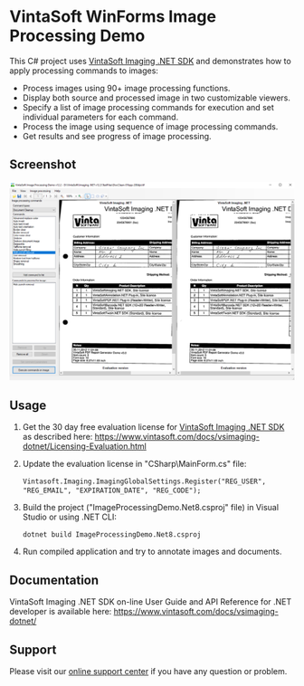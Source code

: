 # VintaSoft WinForms Image Processing Demo

This C# project uses <a href="https://www.vintasoft.com/vsimaging-dotnet-index.html">VintaSoft Imaging .NET SDK</a> and demonstrates how to apply processing commands to images:
* Process images using 90+ image processing functions.
* Display both source and processed image in two customizable viewers.
* Specify a list of image processing commands for execution and set individual parameters for each command.
* Process the image using sequence of image processing commands.
* Get results and see progress of image processing.


## Screenshot
<img src="vintasoft-image-processing-demo.png" title="VintaSoft Image Processing Demo">


## Usage
1. Get the 30 day free evaluation license for <a href="https://www.vintasoft.com/vsimaging-dotnet-index.html" target="_blank">VintaSoft Imaging .NET SDK</a> as described here: <a href="https://www.vintasoft.com/docs/vsimaging-dotnet/Licensing-Evaluation.html" target="_blank">https://www.vintasoft.com/docs/vsimaging-dotnet/Licensing-Evaluation.html</a>

2. Update the evaluation license in "CSharp\MainForm.cs" file:
   ```
   Vintasoft.Imaging.ImagingGlobalSettings.Register("REG_USER", "REG_EMAIL", "EXPIRATION_DATE", "REG_CODE");
   ```

3. Build the project ("ImageProcessingDemo.Net8.csproj" file) in Visual Studio or using .NET CLI:
   ```
   dotnet build ImageProcessingDemo.Net8.csproj
   ```

4. Run compiled application and try to annotate images and documents.


## Documentation
VintaSoft Imaging .NET SDK on-line User Guide and API Reference for .NET developer is available here: https://www.vintasoft.com/docs/vsimaging-dotnet/


## Support
Please visit our <a href="https://myaccount.vintasoft.com/">online support center</a> if you have any question or problem.
